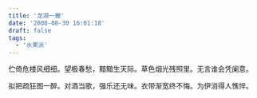```yaml
---
title: '龙湖一撇'
date: '2008-08-30 16:01:18'
draft: false
tags:
  - '水果派'
---
```


伫倚危楼风细细。望极春愁，黯黯生天际。草色烟光残照里。无言谁会凭阑意。

拟把疏狂图一醉。对酒当歌，强乐还无味。衣带渐宽终不悔。为伊消得人憔悴。
